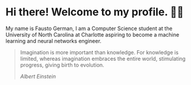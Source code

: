 # Hi there! Welcome to my profile. 👋🏾

My name is Fausto German, I am a Computer Science student at the University of North Carolina at Charlotte aspiring to become a machine learning and neural networks engineer.

> Imagination is more important than knowledge.  For knowledge is limited, whereas imagination embraces the entire world, stimulating progress, giving birth to evolution.
>
> *Albert Einstein*
